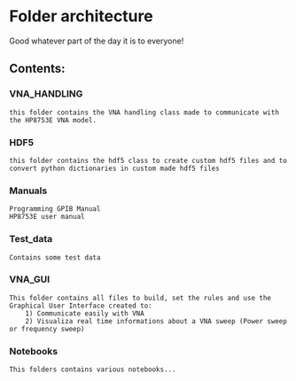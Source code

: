 # Folder architecture 
Good whatever part of the day it is to everyone!

## Contents:
### VNA_HANDLING
    this folder contains the VNA handling class made to communicate with the HP8753E VNA model.
### HDF5
    this folder contains the hdf5 class to create custom hdf5 files and to convert python dictionaries in custom made hdf5 files
### Manuals
    Programming GPIB Manual
    HP8753E user manual
### Test_data
    Contains some test data
### VNA_GUI
    This folder contains all files to build, set the rules and use the Graphical User Interface created to:
        1) Communicate easily with VNA 
        2) Visualiza real time informations about a VNA sweep (Power sweep or frequency sweep)
### Notebooks
    This folders contains various notebooks...

